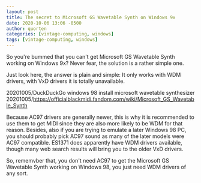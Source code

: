 ```yaml
---
layout: post
title: The secret to Microsoft GS Wavetable Synth on Windows 9x
date: 2020-10-06 13:06 -0500
author: quorten
categories: [vintage-computing, windows]
tags: [vintage-computing, windows]
---
```


So you're bummed that you can't get Microsoft GS Wavetable Synth
working on Windows 9x?  Never fear, the solution is a rather simple
one.

Just look here, the answer is plain and simple: It only works with WDM
drivers, with VxD drivers it is totally unavailable.

20201005/DuckDuckGo windows 98 install microsoft wavetable synthesizer  
20201005/https://officialblackmidi.fandom.com/wiki/Microsoft_GS_Wavetable_Synth

Because AC97 drivers are generally newer, this is why it is
recommended to use them to get MIDI since they are also more likely to
be WDM for that reason.  Besides, also if you are trying to emulate a
later Windows 98 PC, you should probably pick AC97 sound as many of
the later models were AC97 compatible.  ES1371 does apparently have
WDM drivers available, though many web search results will bring you
to the older VxD drivers.

So, rememvber that, you don't need AC97 to get the Microsoft GS
Wavetable Synth working on Windows 98, you just need WDM drivers of
any sort.
